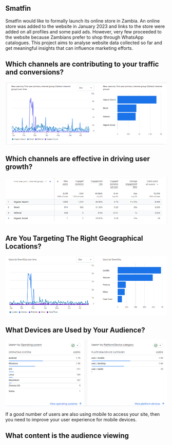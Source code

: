 <H2> Smatfin</H2>
Smatfin would like to formally launch its online store in Zambia. An online store was added to the website in January 2023 and links to the store were added on all profiles and some paid ads. However, very few proceeded to the website because Zambians prefer to shop through WhatsApp catalogues. This project aims to analyse website data collected so far and get meaningful insights that can influence marketing efforts.

<H2>Which channels are contributing to your traffic and conversions?</H2>
<img src="https://github.com/Shimanga/Website-Analytics-Report/blob/main/Smatfin%20user%20acquisition.png?raw=true)"></img>

<H2>Which channels are effective in driving user growth?</H2>
<img src="https://github.com/Shimanga/Website-Analytics-Report/blob/main/Smatfin%20user%20acquisition%20overview.png?raw=true"></img>

<H2>Are You Targeting The Right Geographical Locations?</H2>
<img src="https://github.com/Shimanga/Website-Analytics-Report/blob/main/location.png?raw=true"></img>

<H2>What Devices are Used by Your Audience?</H2>
<img src="https://github.com/Shimanga/Website-Analytics-Report/blob/main/devices.png?raw=true"></img>

If a good number of users are also using mobile to access your site, then you need to improve your user experience for mobile devices. 

<H2>What content is the audience viewing</H2>
<img src="https://github.com/Shimanga/Website-Analytics-Report/blob/main/Smatfin%20page%20views.png?raw=true</img>

<H2>Demographics & Interests - What Segments Should You Target?</H2>

Data is too limited for Google to determine target user groups
